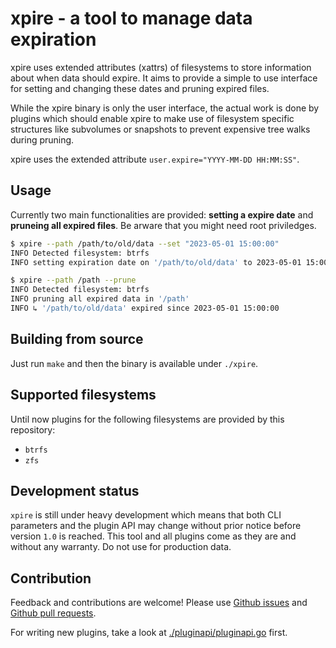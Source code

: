 # xpire - a tool to manage data expiration

xpire uses extended attributes (xattrs) of filesystems to store information
about when data should expire.
It aims to provide a simple to use interface for setting and changing these
dates and pruning expired files.

While the xpire binary is only the user interface,
the actual work is done by plugins which should enable
xpire to make use of filesystem specific structures like
subvolumes or snapshots to prevent expensive tree walks
during pruning.

xpire uses the extended attribute `user.expire="YYYY-MM-DD HH:MM:SS"`.

## Usage

Currently two main functionalities are provided: **setting a expire date**
and **pruneing all expired files**.
Be arware that you might need root priviledges.

```sh
$ xpire --path /path/to/old/data --set "2023-05-01 15:00:00"
INFO Detected filesystem: btrfs
INFO setting expiration date on '/path/to/old/data' to 2023-05-01 15:00:00
```

```sh
$ xpire --path /path --prune
INFO Detected filesystem: btrfs
INFO pruning all expired data in '/path'
INFO ↳ '/path/to/old/data' expired since 2023-05-01 15:00:00
```

## Building from source

Just run `make` and then the binary is available under `./xpire`.

## Supported filesystems

Until now plugins for the following filesystems are provided by this repository:

* `btrfs`
* `zfs`

## Development status

`xpire` is still under heavy development which means that both CLI parameters and
the plugin API may change without prior notice before version `1.0` is reached.
This tool and all plugins come as they are and without any warranty.
Do not use for production data.

## Contribution

Feedback and contributions are welcome! Please use
[Github issues](https://github.com/benibr/xpire/issues) and
[Github pull requests](https://github.com/benibr/xpire/pulls).

For writing new plugins, take a look at [./pluginapi/pluginapi.go](./pluginapi/pluginapi.go)
first.
